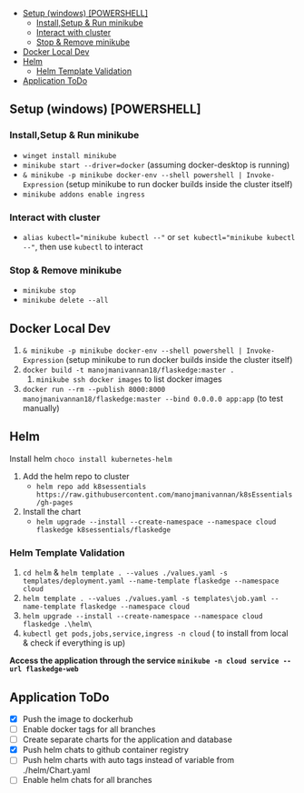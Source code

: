 
- [Setup (windows) \[POWERSHELL\]](#setup-windows-powershell)
  - [Install,Setup \& Run minikube](#installsetup--run-minikube)
  - [Interact with cluster](#interact-with-cluster)
  - [Stop \& Remove minikube](#stop--remove-minikube)
- [Docker Local Dev](#docker-local-dev)
- [Helm](#helm)
  - [Helm Template Validation](#helm-template-validation)
- [Application ToDo](#application-todo)


## Setup (windows) [POWERSHELL]
### Install,Setup & Run minikube
- `winget install minikube`
- `minikube start --driver=docker` (assuming docker-desktop is running)
- `& minikube -p minikube docker-env --shell powershell | Invoke-Expression` (setup minikube to run docker builds inside the cluster itself)
- `minikube addons enable ingress` 


### Interact with cluster
- `alias kubectl="minikube kubectl --"` or `set kubectl="minikube kubectl --"`, then use `kubectl` to interact

### Stop & Remove minikube
- `minikube stop`
- `minikube delete --all`

## Docker Local Dev
1. `& minikube -p minikube docker-env --shell powershell | Invoke-Expression` (setup minikube to run docker builds inside the cluster itself)
2. `docker build -t manojmanivannan18/flaskedge:master .`
   1. `minikube ssh docker images` to list docker images
3. `docker run --rm --publish 8000:8000 manojmanivannan18/flaskedge:master --bind 0.0.0.0 app:app` (to test manually)
   

## Helm
Install helm `choco install kubernetes-helm`
1. Add the helm repo to cluster
   - `helm repo add k8sessentials https://raw.githubusercontent.com/manojmanivannan/k8sEssentials/gh-pages` 
2. Install the chart 
   - `helm upgrade --install --create-namespace --namespace cloud flaskedge k8sessentials/flaskedge`

### Helm Template Validation
1. `cd helm` & `helm template . --values ./values.yaml -s templates/deployment.yaml --name-template flaskedge --namespace cloud`
2. `helm template . --values ./values.yaml -s templates\job.yaml --name-template flaskedge --namespace cloud`
3. `helm upgrade --install --create-namespace --namespace cloud flaskedge .\helm\`
4. `kubectl get pods,jobs,service,ingress -n cloud` ( to install from local & check if everything is up)


**Access the application through the service `minikube -n cloud service --url flaskedge-web`**

## Application ToDo
- [x] Push the image to dockerhub
- [ ] Enable docker tags for all branches
- [ ] Create separate charts for the application and database
- [x] Push helm chats to github container registry
- [ ] Push helm charts with auto tags instead of variable from ./helm/Chart.yaml
- [ ] Enable helm chats for all branches
